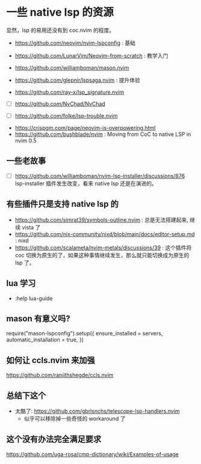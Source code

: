 # 一些 native lsp 的资源

显然，lsp 的易用还没有到 coc.nvim 的程度。

- https://github.com/neovim/nvim-lspconfig : 基础
- https://github.com/LunarVim/Neovim-from-scratch : 教学入门

- https://github.com/williamboman/mason.nvim

- https://github.com/glepnir/lspsaga.nvim : 提升体验
- https://github.com/ray-x/lsp_signature.nvim

- [ ] https://github.com/NvChad/NvChad

- [ ] https://github.com/folke/lsp-trouble.nvim

- https://crispgm.com/page/neovim-is-overpowering.html
- https://github.com/bushblade/nvim : Moving from CoC to native LSP in nvim 0.5


## 一些老故事
- [ ] https://github.com/williamboman/nvim-lsp-installer/discussions/876 lsp-installer 插件发生改变，看来 native lsp 还是在演进的。

## 有些插件只是支持 native lsp 的
- https://github.com/simrat39/symbols-outline.nvim : 总是无法搭建起来, 继续 vista 了
- https://github.com/nix-community/nixd/blob/main/docs/editor-setup.md : nixd
- https://github.com/scalameta/nvim-metals/discussions/39 : 这个插件将 coc 切换为原生的了，如果这种事情继续发生，那么就只能切换成为原生的 lsp 了。

## lua 学习
- :help lua-guide

## mason 有意义吗?
require("mason-lspconfig").setup({
	ensure_installed = servers,
	automatic_installation = true,
})

## 如何让 ccls.nvim 来加强
https://github.com/ranjithshegde/ccls.nvim

## 总结下这个
- 太酷了: https://github.com/gbrlsnchs/telescope-lsp-handlers.nvim
  - 似乎可以移除掉一些奇怪的 workaround 了

## 这个没有办法完全满足要求
https://github.com/uga-rosa/cmp-dictionary/wiki/Examples-of-usage
